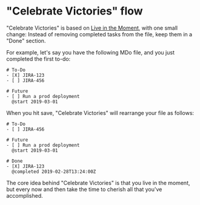 # "Celebrate Victories" flow

"Celebrate Victories" is based on [Live in the Moment](../mdo-flow-live-in-the-moment/README.md), with one small change:
Instead of removing completed tasks from the file, keep them in a "Done" section.

For example, let's say you have the following MDo file, and you just completed the first to-do:

```
# To-Do
- [X] JIRA-123
- [ ] JIRA-456

# Future
- [ ] Run a prod deployment
  @start 2019-03-01
```

When you hit save, "Celebrate Victories" will rearrange your file as follows:

```
# To-Do
- [ ] JIRA-456

# Future
- [ ] Run a prod deployment
  @start 2019-03-01

# Done
- [X] JIRA-123
  @completed 2019-02-28T13:24:00Z
```

The core idea behind "Celebrate Victories" is that you live in the moment, but every now and then take the time to cherish all that you've accomplished.
